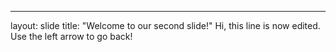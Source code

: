 ---
layout: slide
title: "Welcome to our second slide!"
Hi, this line is now edited.
Use the left arrow to go back!
